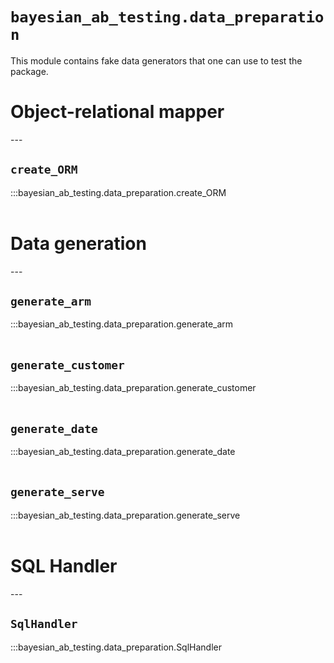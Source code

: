 # `bayesian_ab_testing.data_preparation`

This module contains fake data generators that one can use to test the package.

<h1>Object-relational mapper</h1>
---

<h2><code>create_ORM</code></h2>
:::bayesian_ab_testing.data_preparation.create_ORM
<br/><br/>

<h1>Data generation</h1>
---

<h2><code>generate_arm</code></h2>
:::bayesian_ab_testing.data_preparation.generate_arm
<br/><br/>


<h2><code>generate_customer</code></h2>
:::bayesian_ab_testing.data_preparation.generate_customer
<br/><br/>


<h2><code>generate_date</code></h2>
:::bayesian_ab_testing.data_preparation.generate_date
<br/><br/>


<h2><code>generate_serve</code></h2>
:::bayesian_ab_testing.data_preparation.generate_serve
<br/><br/>

<h1>SQL Handler</h1>
---

<h2><code>SqlHandler</code></h2>
:::bayesian_ab_testing.data_preparation.SqlHandler
<br/><br/>

